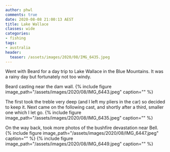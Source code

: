 ```yaml
---
author: phwl
comments: true
date: 2020-08-08 21:00:13 AEST
title: Lake Wallace
classes: wide
categories:
- fishing
tags:
- australia
header:
  teaser: /assets/images/2020/08/IMG_6435.jpeg
---
```

Went with Beard for a day trip to Lake Wallace in the Blue Mountains.
It was a rainy day but fortunately not too windy.

<!-- more -->

Beard casting near the dam wall.
{% include figure image_path="/assets/images/2020/08/IMG_6443.jpeg" caption="" %}

The first took the treble very deep (and I left my pliers in the car)
so decided to keep it.  Next came on the following cast, and shortly after
a third, smaller one which I let go.
{% include figure image_path="/assets/images/2020/08/IMG_6435.jpeg" caption="" %}


On the way back, took more photos of the bushfire devastation near Bell.
{% include figure image_path="/assets/images/2020/08/IMG_6447.jpeg" caption="" %}
{% include figure image_path="/assets/images/2020/08/IMG_6449.jpeg" caption="" %}

